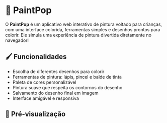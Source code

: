 # 🎨 PaintPop

O **PaintPop** é um aplicativo web interativo de pintura voltado para crianças, com uma interface colorida, ferramentas simples e desenhos prontos para colorir. Ele simula uma experiência de pintura divertida diretamente no navegador!

## 🖌️ Funcionalidades

- Escolha de diferentes desenhos para colorir
- Ferramentas de pintura: lápis, pincel e balde de tinta
- Paleta de cores personalizável
- Pintura suave que respeita os contornos do desenho
- Salvamento do desenho final em imagem
- Interface amigável e responsiva

## 📸 Pré-visualização

